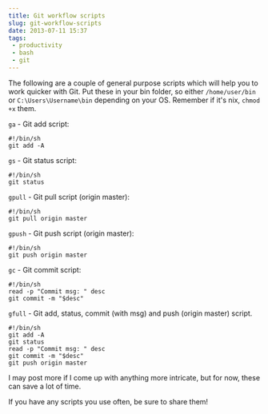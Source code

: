 ```yaml
---
title: Git workflow scripts
slug: git-workflow-scripts
date: 2013-07-11 15:37
tags: 
 - productivity
 - bash
 - git
---
```

The following are a couple of general purpose scripts which will help you to work quicker with Git. Put these in your bin folder, so either `/home/user/bin` or `C:\Users\Username\bin` depending on your OS. Remember if it's nix, `chmod +x` them.

`ga` - Git add script:

    #!/bin/sh
    git add -A

`gs` - Git status script:

    #!/bin/sh
    git status

`gpull` - Git pull script (origin master):

    #!/bin/sh
    git pull origin master

`gpush` - Git push script (origin master):

    #!/bin/sh
    git push origin master

`gc` - Git commit script:

    #!/bin/sh
    read -p "Commit msg: " desc
    git commit -m "$desc"

`gfull` - Git add, status, commit (with msg) and push (origin master) script.

    #!/bin/sh
    git add -A
    git status
    read -p "Commit msg: " desc
    git commit -m "$desc"
    git push origin master

I may post more if I come up with anything more intricate, but for now, these can save a lot of time.

If you have any scripts you use often, be sure to share them!